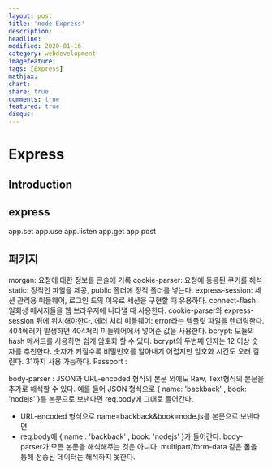 ```yaml
---
layout: post
title: 'node Express'
description:
headline:
modified: 2020-01-16
category: webdevelopment
imagefeature:
tags: [Express]
mathjax:
chart:
share: true
comments: true
featured: true
disqus:
---
```


# Express

## Introduction

## express

app.set
app.use
app.listen
app.get
app.post

## 패키지

morgan: 요청에 대한 정보를 콘솔에 기록
cookie-parser: 요청에 동봉된 쿠키를 해석
static: 정적인 파일을 제공, public 폴더에 정적 폴더를 넣는다.
express-session: 세션 관리용 미들웨어, 로그인 드의 이유로 세션을 구현할 때 유용하다.
connect-flash: 일회성 메시지들을 웹 브라우저에 나타낼 때 사용한다. cookie-parser와 express-session 뒤에 위치해야한다.
에러 처리 미들웨어: error라는 템플릿 파일을 렌더링한다. 404에러가 발생하면 404처리 미들웨어에서 넣어준 값을 사용한다.
bcrypt: 모듈의 hash 메서드를 사용하면 쉽게 암호화 할 수 있다. bcrypt의 두번째 인자는 12 이상 숫자를 추천한다. 숫자가 커질수록 비밀번호를 알아내기 어렵지만 암호화 시간도 오래 걸린다. 31까지 사용 가능하다.
Passport :

body-parser : JSON과 URL-encoded 형식의 본문 외에도 Raw, Text형식의 본문을 추가로 해석할 수 있다.
예를 들어 JSON 형식으로 { name: 'backback' , book: 'nodejs' }를 본문으로 보낸다면 req.body에 그대로 들어간다.

-   URL-encoded 형식으로 name=backback&book=node.js를 본문으로 보낸다면
-   req.body에 { name : 'backback' , book: 'nodejs' }가 들어간다.
    body-parser가 모든 본문을 해석해주는 것은 아니다.
    multipart/form-data 같은 폼을 통해 전송된 데이터는 해석하지 못한다.
